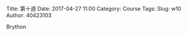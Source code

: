 Title: 第十週
Date: 2017-04-27 11:00
Category: Course
Tags: 
Slug: w10
Author: 40423103

Brython

<!-- PELICAN_END_SUMMARY -->

<!-- 導入 Brython 標準程式庫 -->
 
<script type="./../data/Brython-3.3.1/brython.js" ></script>
<script src="./../data/Brython-3.3.1/brython_stdlib.js"></script>
 
<!-- 啟動 Brython -->
 
<script>
window.onload=function(){
brython(1);
}
</script>

 
 <!-- 以下實際利用  Brython 畫四連桿 trace point 路徑-->
<div id="w10" width="600" height="400"></div>
  
<script type="text/python3">
from browser import document as doc
from browser import html
import math
# 準備繪圖畫布
canvas = doc["w10"]
degree = math.pi/180
w10 <=str(math.cos(60*degree)) 






